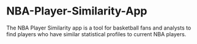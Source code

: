 # NBA-Player-Similarity-App
The NBA Player Similarity app is a tool for basketball fans and analysts to find players who have similar statistical profiles to current NBA players.

